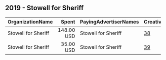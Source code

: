 ## 2019 - Stowell for Sheriff 
|OrganizationName|Spent|PayingAdvertiserNames|CreativeUrls|Impressions|Genders|AgeBrackets|CountryCodes|BillingAddresses|CandidateBallotInformation|
|:---|---:|:---|:---|---:|:---|:---|:---|:---|:---|
|Stowell for Sheriff|148.00 USD|Stowell for Sheriff|[38](https://www.snap.com/political-ads/asset/644c3f8733997b697b6be0fb7aa2da58fa4b9490e63970c55f9fdaf789f7867d?mediaType=png)|49,395||17+|united states|US|William Stowell|
|Stowell for Sheriff|35.00 USD|Stowell for Sheriff|[39](https://www.snap.com/political-ads/asset/04efde84d56366ab8f08f5a1cc1382c171dccd89e95fd15a180cfef3a1ac2a08?mediaType=png)|8,361|||united states|US|Stowell for Sheriff|
